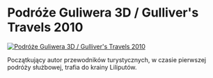 Podróże Guliwera 3D / Gulliver's Travels 2010 
=============
[![Podróże Guliwera 3D / Gulliver's Travels 2010 ](http://vidos.pl/images/player.gif)](http://vidos.pl/podroze-guliwera-3d-gulliver-s-travels-2010)

 Początkujący autor przewodników turystycznych, w czasie pierwszej podróży służbowej, trafia do krainy Liliputów.
